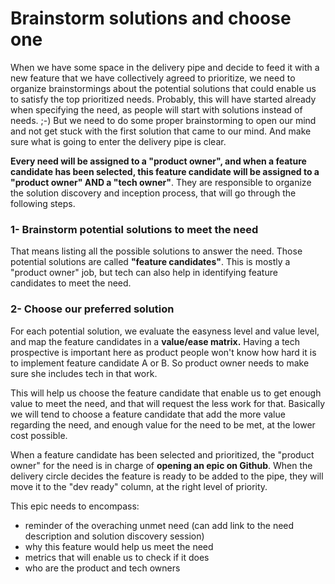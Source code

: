 # Brainstorm solutions and choose one

When we have some space in the delivery pipe and decide to feed it with a new feature that we have collectively agreed to prioritize, we need to organize brainstormings about the potential solutions that could enable us to satisfy the top prioritized needs. Probably, this will have started already when specifying the need, as people will start with solutions instead of needs. ;-\) But we need to do some proper brainstorming to open our mind and not get stuck with the first solution that came to our mind. And make sure what is going to enter the delivery pipe is clear.

**Every need will be assigned to a "product owner", and when a feature candidate has been selected, this feature candidate will be assigned to a "product owner" AND a "tech owner"**. They are responsible to organize the solution discovery and inception process, that will go through the following steps. 

### 1- Brainstorm potential solutions to meet the need

That means listing all the possible solutions to answer the need. Those potential solutions are called **"feature candidates"**. This is mostly a "product owner" job, but tech can also help in identifying feature candidates to meet the need.

### 2- Choose our preferred solution

For each potential solution, we evaluate the easyness level and value level, and map the feature candidates in a **value/ease matrix.** Having a tech prospective is important here as product people won't know how hard it is to implement feature candidate A or B. So product owner needs to make sure she includes tech in that work.

This will help us choose the feature candidate that enable us to get enough value to meet the need, and that will request the less work for that. Basically we will tend to choose a feature candidate that add the more value regarding the need, and enough value for the need to be met, at the lower cost possible. 

When a feature candidate has been selected and prioritized, the "product owner" for the need is in charge of **opening an epic on Github**. When the delivery circle decides the feature is ready to be added to the pipe, they will move it to the "dev ready" column, at the right level of priority.

This epic needs to encompass:  
- reminder of the overaching unmet need \(can add link to the need description and solution discovery session\)  
- why this feature would help us meet the need  
- metrics that will enable us to check if it does  
- who are the product and tech owners

